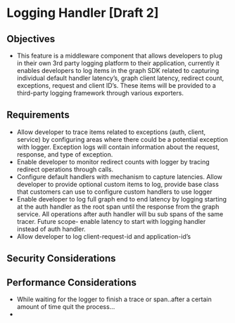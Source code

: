 # Logging Handler [Draft 2]

## Objectives
<ul>
 <li>This feature is a middleware component that allows developers to plug in their own 3rd party logging platform to their application, currently it enables developers to log items in the graph SDK related to capturing individual default handler latency’s, graph client latency, redirect count, exceptions, request and client ID’s. These items will be provided to a third-party logging framework through various exporters.</li>
</ul>

## Requirements 
 <ul>
 <li> Allow developer to trace items related to exceptions (auth, client, service) by configuring areas where there could be a potential exception with logger. Exception logs will contain information about the request, response, and type of exception.</li> 
 <li>	Enable developer to monitor redirect counts with logger by tracing redirect operations through calls.</li>
  <li> Configure default handlers with mechanism to capture latencies. Allow developer to provide optional custom items to log, provide base class that customers can use to configure custom handlers to use logger</li>
  <li> Enable developer to log full graph end to end latency by logging starting at the auth handler as the root span until the response from the graph service. All operations after auth handler will bu sub spans of the same tracer. Future scope- enable latency to start with logging handler instead of auth handler.</li>
  <li>Allow developer to log client-request-id and application-id’s</li>
 </ul>
 
## Security Considerations

## Performance Considerations
<ul>
 <li>While waiting for the logger to finish a trace or span..after a certain amount of time quit the process...<li>
</ul>
